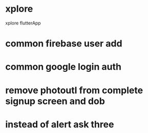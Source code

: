 # xplore
xplore flutterApp

# common firebase user add
# common google login auth
# remove photoutl from complete signup screen and dob
# instead of alert ask three
